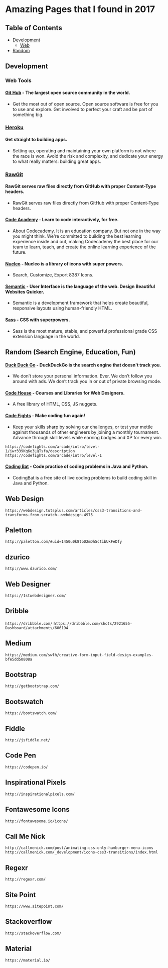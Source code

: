 # Amazing Pages that I found in 2017


## Table of Contents
   - [Development](#development)
   		- [Web](#web-tools)
   - [Random](#random:-search-engine,-education,-fun)


## Development

### Web Tools
#### [Git Hub](https://github.com/open-source) - The largest open source community in the world.
   - Get the most out of open source. Open source software is free for you to use and explore. Get involved to perfect your craft and be part of something big.

### [Heroku](https://www.heroku.com/)
#### Get straight to building apps.
   - Setting up, operating and maintaining your own platform is not where the race is won. Avoid the risk and complexity, and dedicate your energy to what really matters: building great apps.

### [RawGit](https://rawgit.com/)
#### RawGit serves raw files directly from GitHub with proper Content-Type headers.
   - RawGit serves raw files directly from GitHub with proper Content-Type headers.

#### [Code Academy](https://www.codecademy.com/) - Learn to code interactively, for free.
   - About Codecademy. It is an education company. But not one in the way you might think. We're committed to building the best learning experience inside and out, making Codecademy the best place for our team to learn, teach, and create the online learning experience of the future.

#### [Nucleo](https://nucleoapp.com/) - Nucleo is a library of icons with super powers.
   - Search, Customize, Export 8387 Icons.

#### [Semantic](https://semantic-ui.com/) - User Interface is the language of the web. Design Beautiful Websites Quicker.
   - Semantic is a development framework that helps create beautiful, responsive layouts using human-friendly HTML.

#### [Sass](http://www.sass-lang.com/) - CSS with superpowers.
   - Sass is the most mature, stable, and powerful professional grade CSS extension language in the world.

## Random (Search Engine, Education, Fun)

#### [Duck Duck Go](https://duckduckgo.com/) - DuckDuckGo is the search engine that doesn't track you.
   - We don’t store your personal information. Ever. We don’t follow you around with ads. We don’t track you in or out of private browsing mode.

#### [Code House](https://codyhouse.co/) - Courses and Libraries for Web Designers.
   - A free library of HTML, CSS, JS nuggets.

#### [Code Fights](https://codefights.com/) - Make coding fun again!
   - Keep your skills sharp by solving our challenges, or test your mettle against thousands of other engineers by joining a monthly tournament. Advance through skill levels while earning badges and XP for every win.

`https://codefights.com/arcade/intro/level-1/jwr339Kq6e3LQTsfa/description`
`https://codefights.com/arcade/intro/level-1`

#### [Coding Bat](http://codingbat.com/) - Code practice of coding problems in Java and Python.
   - CodingBat is a free site of live coding problems to build coding skill in Java and Python.

## Web Design

`https://webdesign.tutsplus.com/articles/css3-transitions-and-transforms-from-scratch--webdesign-4975`

## Paletton

`http://paletton.com/#uid=1450u0k8toD2mDh5ctibUkFeDfy`

## dzurico

`http://www.dzurico.com/`

## Web Designer

`https://1stwebdesigner.com/`

## Dribble

`https://dribbble.com/`
`https://dribbble.com/shots/2921655-Dashboard/attachments/606194`

## Medium

`https://medium.com/swlh/creative-form-input-field-design-examples-bfe5dd50808a`

## Bootstrap

`http://getbootstrap.com/`

## Bootswatch

`https://bootswatch.com/`

## Fiddle

`http://jsfiddle.net/`

## Code Pen

`https://codepen.io/`

## Inspirational Pixels

`http://inspirationalpixels.com/`

## Fontawesome Icons

`http://fontawesome.io/icons/`

## Call Me Nick

`http://callmenick.com/post/animating-css-only-hamburger-menu-icons`
`http://callmenick.com/_development/icons-css3-transitions/index.html`

## Regexr

`http://regexr.com/`

## Site Point

`https://www.sitepoint.com/`

## Stackoverflow

`http://stackoverflow.com/`

## Material

`https://material.io/`
